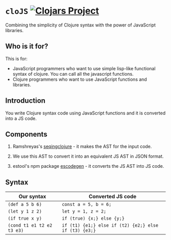 # `cloJS` [![Clojars Project](https://img.shields.io/clojars/v/clojs.svg)](https://clojars.org/clojs)
Combining the simplicity of Clojure syntax with the power of JavaScript libraries.

## Who is it for?
This is for:
  - JavaScript programmers who want to use simple lisp-like functional syntax of clojure. You can call all the javascript functions.
  - Clojure programmers who want to use JavaScript functions and libraries.

## Introduction
You write Clojure syntax code using JavaScript functions and it is converted into a JS code.

## Components
1. Ramshreyas's [seqingclojure](https://github.com/Ramshreyas/seqingclojure) - it makes the AST for the input code.

2. We use this AST to convert it into an equivalent JS AST in JSON format.

3. estool's npm package [escodegen](https://github.com/estools/escodegen) - it converts the JS AST into JS code.

## Syntax
Our syntax | Converted JS code
---------- | -----------------
`(def a 5 b 6)` | `const a = 5, b = 6;`
`(let y 1 z 2)` | `let y = 1, z = 2;`
`(if true x y)` | `if (true) {x;} else {y;}`
`(cond t1 e1 t2 e2 t3 e3)` | `if (t1) {e1;} else if (t2) {e2;} else if (t3) {e3;}`




